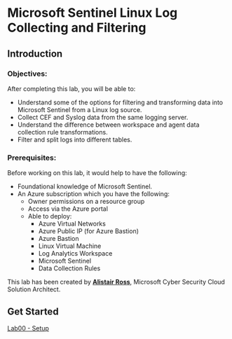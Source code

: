 # Microsoft Sentinel Linux Log Collecting and Filtering

##  Introduction

### Objectives:
After completing this lab, you will be able to:
- Understand some of the options for filtering and transforming data into Microsoft Sentinel from a Linux log source.
- Collect CEF and Syslog data from the same logging server.
- Understand the difference between workspace and agent data collection rule transformations.
- Filter and split logs into different tables.

### Prerequisites:
Before working on this lab, it would help to have the following:
- Foundational knowledge of Microsoft Sentinel.
- An Azure subscription which you have the following:
    - Owner permissions on a resource group
    - Access via the Azure portal
    - Able to deploy:
        - Azure Virtual Networks
        - Azure Public IP (for Azure Bastion)
        - Azure Bastion
        - Linux Virtual Machine
        - Log Analytics Workspace 
        - Microsoft Sentinel
        - Data Collection Rules

This lab has been created by **[Alistair Ross](https://github.com/TheAlistairRoss)**, Microsoft Cyber Security Cloud Solution Architect.

## Get Started

<a href="./LAB00/README.MD" target="_blank">Lab00 - Setup</a>

